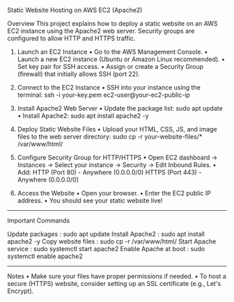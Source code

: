 Static Website Hosting on AWS EC2 (Apache2)

Overview
This project explains how to deploy a static website on an AWS EC2 instance using the Apache2 web server. Security groups are configured to allow HTTP and HTTPS traffic.

1. Launch an EC2 Instance
• Go to the AWS Management Console.
• Launch a new EC2 instance (Ubuntu or Amazon Linux recommended).
• Set key pair for SSH access.
• Assign or create a Security Group (firewall) that initially allows SSH (port 22).

2. Connect to the EC2 Instance
• SSH into your instance using the terminal:
ssh -i your-key.pem ec2-user@your-ec2-public-ip

3. Install Apache2 Web Server
• Update the package list:
sudo apt update
• Install Apache2:
sudo apt install apache2 -y

4. Deploy Static Website Files
• Upload your HTML, CSS, JS, and image files to the web server directory:
sudo cp -r your-website-files/* /var/www/html/

5. Configure Security Group for HTTP/HTTPS
• Open EC2 dashboard → Instances → Select your instance → Security → Edit Inbound Rules.
• Add:
HTTP (Port 80) - Anywhere (0.0.0.0/0)
HTTPS (Port 443) - Anywhere (0.0.0.0/0)

6. Access the Website
• Open your browser.
• Enter the EC2 public IP address.
• You should see your static website live!
________________________________________

Important Commands

Update packages	: sudo apt update
Install Apache2	: sudo apt install apache2 -y
Copy website files : sudo cp -r <files> /var/www/html/
Start Apache service : sudo systemctl start apache2
Enable Apache at boot : sudo systemctl enable apache2
________________________________________

Notes
• Make sure your files have proper permissions if needed.
• To host a secure (HTTPS) website, consider setting up an SSL certificate (e.g., Let's Encrypt).
